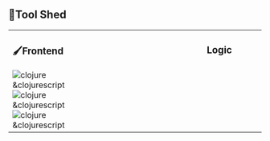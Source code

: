 
## 🧰Tool Shed

<table>
 <tr>
 
  <td valign="top" width="33%">
  <h3>🖌️Frontend</h3>
   <img src=https://img.shields.io/badge/Clojure/Clojurescript-%2324292e.svg?&style=for-the-badge&logo=react&logoColor=white alt="clojure &clojurescript" />
   <img src=https://img.shields.io/badge/Javacript-n^2-%2324292e.svg?&style=for-the-badge&logo=html5&logoColor=white alt="clojure &clojurescript" />
  <img src=https://img.shields.io/badge/Clojure/Clojurescript-n-%2324292e.svg?&style=for-the-badge&logo=clojure&logoColor=white alt="clojure &clojurescript" />
</td>  

</td>

<td valign="top" width="33%">
 <div align="center">
  <h3></h3>
</td>

<td valign="top" width="33%">
<div align="center">
 <h3>Logic</h3>
</td>

 </tr>
</table>  
